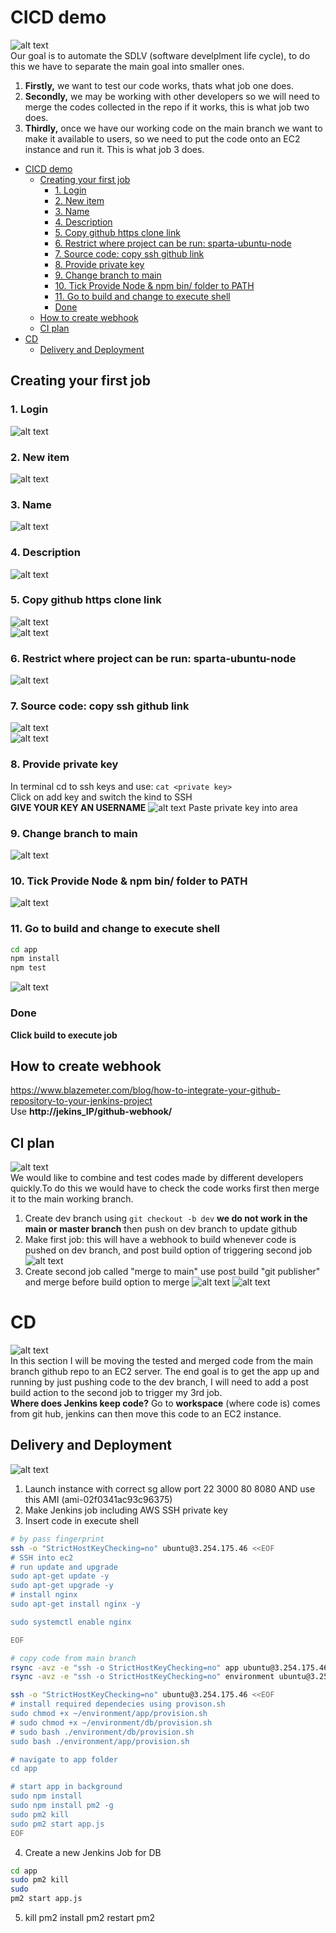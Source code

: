 # CICD demo
![alt text](images/breakdown.png)<br>
Our goal is to automate the SDLV (software develplment life cycle), to do this we have to separate the main goal into smaller ones. 
1. **Firstly,** we want to test our code works, thats what job one does.
2. **Secondly,** we may be working with other developers so we will need to merge the codes collected in the repo if it works, this is what job two does.
3. **Thirdly,** once we have our working code on the main branch we want to make it available to users, so we need to put the code onto an EC2 instance and run it. This is what job 3 does.
- [CICD demo](#cicd-demo)
  - [Creating your first job](#creating-your-first-job)
    - [1. Login](#1-login)
    - [2. New item](#2-new-item)
    - [3. Name](#3-name)
    - [4. Description](#4-description)
    - [5. Copy github https clone link](#5-copy-github-https-clone-link)
    - [6. Restrict where project can be run: sparta-ubuntu-node](#6-restrict-where-project-can-be-run-sparta-ubuntu-node)
    - [7. Source code: copy ssh github link](#7-source-code-copy-ssh-github-link)
    - [8. Provide private key](#8-provide-private-key)
    - [9. Change branch to main](#9-change-branch-to-main)
    - [10. Tick Provide Node \& npm bin/ folder to PATH](#10-tick-provide-node--npm-bin-folder-to-path)
    - [11. Go to build and change to execute shell](#11-go-to-build-and-change-to-execute-shell)
    - [Done](#done)
  - [How to create webhook](#how-to-create-webhook)
  - [CI plan](#ci-plan)
- [CD](#cd)
  - [Delivery and Deployment](#delivery-and-deployment)
## Creating your first job
### 1. Login 
![alt text](images/jenkins_login.png)
### 2. New item
![alt text](images/new_item.png)
### 3. Name
![alt text](images/name_freestyle.png)
### 4. Description
![alt text](images/description.png)
### 5. Copy github https clone link
![alt text](images/git_https_link.png)<br>
![alt text](images/git_https_link_jenkins.png)
### 6. Restrict where project can be run: sparta-ubuntu-node
![alt text](images/label_expression.png)
### 7. Source code: copy ssh github link
![alt text](images/ssh_link_git.png)<br>
![alt text](images/ssh_link_jenkins.png)
### 8. Provide private key
In terminal cd to ssh keys and use: `cat <private key>`<br>
Click on add key and switch the kind to SSH<br>
**GIVE YOUR KEY AN USERNAME**
![alt text](images/enter_priv_key.png)
Paste private key into area
### 9. Change branch to main
![alt text](images/change_branch_main.png)
### 10. Tick Provide Node & npm bin/ folder to PATH
![alt text](images/tick_node.png)
### 11. Go to build and change to execute shell
```bash
cd app
npm install
npm test
```
![alt text](images/bash_input.png)<br>
### Done
**Click build to execute job**

## How to create webhook
https://www.blazemeter.com/blog/how-to-integrate-your-github-repository-to-your-jenkins-project<br>
Use **http://jekins_IP/github-webhook/**

## CI plan
![alt text](images/plan1CI.png)<br>
We would like to combine and test codes made by different developers quickly.To do this we would have to check the code works first then merge it to the main working branch.
1. Create dev branch using `git checkout -b dev` **we do not work in the main or master branch** then push on dev branch to update github
2. Make first job: this will have a webhook to build whenever code is pushed on dev branch, and post build option of triggering second job
![alt text](images/ci-post-build-actions.png)
3. Create second job called "merge to main" use post build "git publisher" and merge before build option to merge 
![alt text](images/ci-merge-source-code-behave.png)
![alt text](images/ci-merge-post-build-actions.png)

# CD
![alt text](images/plan3CD.png)<br>
In this section I will be moving the tested and merged code from the main branch github repo to an EC2 server. The end goal is to get the app up and running by just pushing code to the dev branch, I will need to add a post build action to the second job to trigger my 3rd job.<br>
**Where does Jenkins keep code?**
Go to **workspace** (where code is) comes from git hub, jenkins can then move this code to an EC2 instance.
## Delivery and Deployment
![alt text](images/plan2CD.png)
1. Launch instance with correct sg allow port 22 3000 80 8080 AND use this AMI (ami-02f0341ac93c96375)
2. Make Jenkins job including AWS SSH private key
3. Insert code in execute shell
```bash
# by pass fingerprint
ssh -o "StrictHostKeyChecking=no" ubuntu@3.254.175.46 <<EOF
# SSH into ec2
# run update and upgrade
sudo apt-get update -y
sudo apt-get upgrade -y
# install nginx
sudo apt-get install nginx -y

sudo systemctl enable nginx

EOF

# copy code from main branch
rsync -avz -e "ssh -o StrictHostKeyChecking=no" app ubuntu@3.254.175.46:/home/ubuntu
rsync -avz -e "ssh -o StrictHostKeyChecking=no" environment ubuntu@3.254.175.46:/home/ubuntu

ssh -o "StrictHostKeyChecking=no" ubuntu@3.254.175.46 <<EOF
# install required dependecies using provison.sh
sudo chmod +x ~/environment/app/provision.sh
# sudo chmod +x ~/environment/db/provision.sh
# sudo bash ./environment/db/provision.sh
sudo bash ./environment/app/provision.sh

# navigate to app folder
cd app

# start app in background
sudo npm install
sudo npm install pm2 -g
sudo pm2 kill
sudo pm2 start app.js
EOF
```

4. Create a new Jenkins Job for DB
```bash
cd app
sudo pm2 kill
sudo 
pm2 start app.js
```
5. kill pm2 install pm2 restart pm2